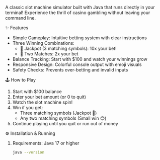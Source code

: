 A classic slot machine simulator built with Java that runs directly in your terminal! Experience the thrill of casino gambling without leaving your command line.

✨ Features
- Simple Gameplay: Intuitive betting system with clear instructions
- Three Winning Combinations: 
  - 🎯 Jackpot (3 matching symbols): 10x your bet!
  - 💫 Two Matches: 2x your bet
- Balance Tracking: Start with $100 and watch your winnings grow
- Responsive Design: Colorful console output with emoji visuals
- Safety Checks: Prevents over-betting and invalid inputs

 🕹️ How to Play
1. Start with $100 balance
2. Enter your bet amount (or 0 to quit)
3. Watch the slot machine spin!
4. Win if you get:
   - Three matching symbols (Jackpot 🎉)
   - Any two matching symbols (Small win 😊)
5. Continue playing until you quit or run out of money

 ⚙️ Installation & Running
1. Requirements: Java 17 or higher
   ```bash
   java --version

